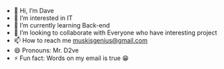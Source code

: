 - 👋 Hi, I’m Dave
- 👀 I’m interested in IT
- 🌱 I’m currently learning Back-end
- 💞️ I’m looking to collaborate with Everyone who have interesting project
- 📫 How to reach me muskisgenius@gmail.com
- 😄 Pronouns: Mr. D2ve
- ⚡ Fun fact: Words on my email is true 😁
